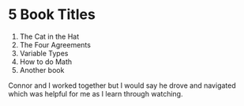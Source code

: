 # 5 Book Titles

1. The Cat in the Hat
2. The Four Agreements
3. Variable Types
4. How to do Math
5. Another book

Connor and I worked together but I would say he drove and navigated which was helpful for me as I learn through watching.
